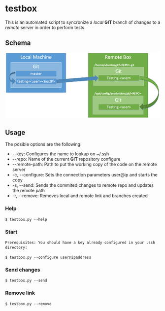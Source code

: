 # testbox
This is an automated script to syncronize a *local* **GIT** branch of changes to a *remote* server in order to perform tests.

## Schema
![schema](testbox.png)

## Usage
The posible options are the following:

* --key: Configures the name to lookup on ~/.ssh
* --repo: Name of the current **GIT** repository configure
* --remote-path: Path to put the working copy of the code on the remote server
* -c, --configure: Sets the connection parameters user@ip and starts the copy
* -s, --send: Sends the commited changes to remote repo and updates the remote path
* -r, --remove: Removes local and remote link and branches created

### Help
    $ testbox.py --help

### Start

    Prerequisites: You should have a key already configured in your .ssh directory:

    $ testbox.py --configure user@ipaddress

### Send changes

    $ testbox.py --send

### Remove link

    $ testbox.py --remove
